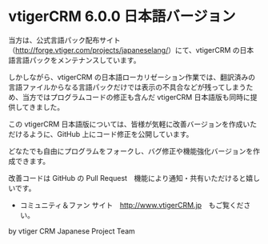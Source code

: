 ﻿vtigerCRM 6.0.0 日本語バージョン
================================================

当方は、公式言語パック配布サイト（<a href="http://forge.vtiger.com/projects/japaneselang/" target="_blank">http://forge.vtiger.com/projects/japaneselang/</a>）にて、vtigerCRM の日本語言語パックをメンテナンスしています。

しかしながら、vtigerCRM の日本語ローカリゼーション作業では、翻訳済みの言語ファイルからなる言語パックだけでは表示の不具合などが残ってしまうため、当方ではプログラムコードの修正も含んだ vtigerCRM 日本語版も同時に提供してきました。

この vtigerCRM 日本語版については、皆様が気軽に改善バージョンを作成いただけるように、GitHub 上にコード修正を公開しています。

どなたでも自由にプログラムをフォークし、バグ修正や機能強化バージョンを作成できます。

改善コードは GitHub の Pull Request　機能により通知・共有いただけると嬉しいです。

- コミュニティ＆ファン サイト　<a href="http://www.vtigerCRM.jp" target="_blank">http://www.vtigerCRM.jp</a>　もご覧ください。

by vtiger CRM Japanese Project Team

<br>